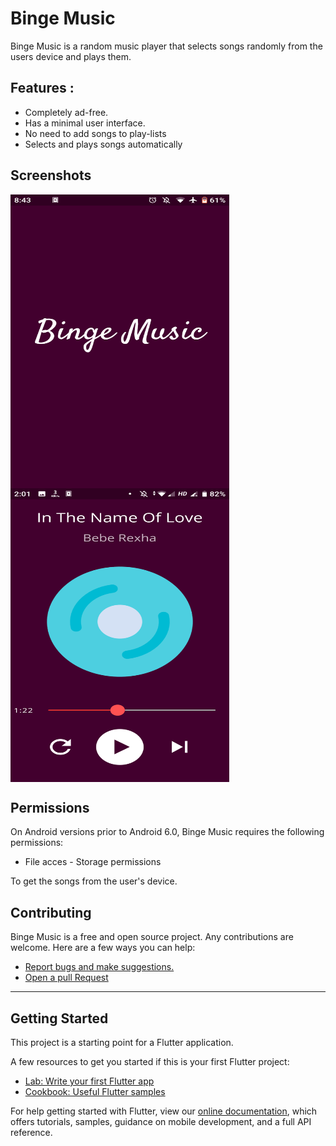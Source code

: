 # Binge Music 
Binge Music is a random music player that selects songs randomly from the users device and plays them.
## Features :
- Completely ad-free.
- Has a minimal user interface.
- No need to add songs to play-lists
- Selects and plays songs automatically
## Screenshots
<img src="https://github.com/adarshbalu/binge_music/blob/master/loading.png?raw=true" width="350" height="470" align="left">
<img src="https://github.com/adarshbalu/binge_music/blob/master/player.png?raw=true" width="350" height="470" align="center">

## Permissions

On Android versions prior to Android 6.0, Binge Music requires the following permissions:
- File acces - Storage permissions

To get the songs from the user's device.

## Contributing

Binge Music is a free and open source project. Any contributions are welcome. Here are a few ways you can help:
 * [Report bugs and make suggestions.](https://github.com/adarshbalu/binge_music/issues)
 * [Open a pull Request](https://github.com/adarshbalu/binge_music/pulls)
 

<hr>

## Getting Started

This project is a starting point for a Flutter application.

A few resources to get you started if this is your first Flutter project:

- [Lab: Write your first Flutter app](https://flutter.dev/docs/get-started/codelab)
- [Cookbook: Useful Flutter samples](https://flutter.dev/docs/cookbook)

For help getting started with Flutter, view our
[online documentation](https://flutter.dev/docs), which offers tutorials,
samples, guidance on mobile development, and a full API reference.
